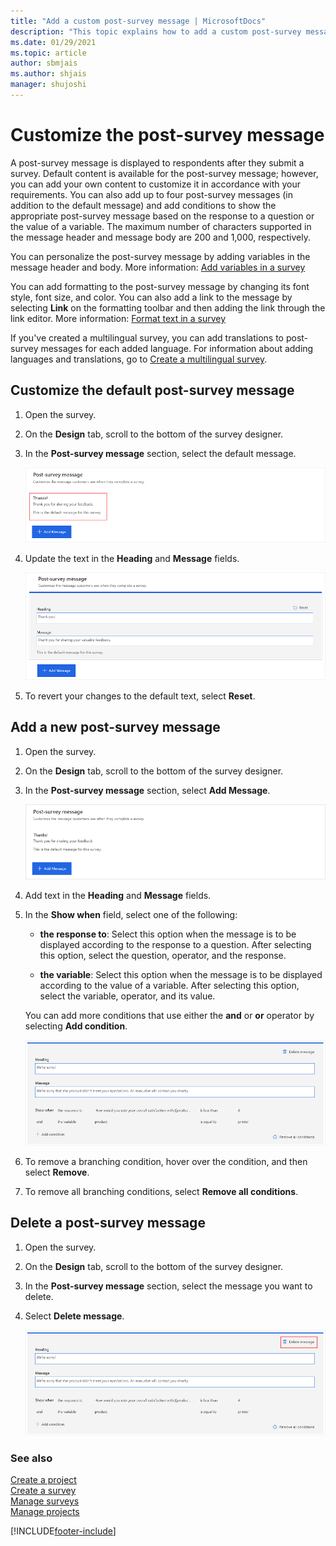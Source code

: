 ```yaml
---
title: "Add a custom post-survey message | MicrosoftDocs"
description: "This topic explains how to add a custom post-survey message in a survey created with Dynamics 365 Customer Voice."
ms.date: 01/29/2021
ms.topic: article
author: sbmjais
ms.author: shjais
manager: shujoshi
---
```


# Customize the post-survey message

A post-survey message is displayed to respondents after they submit a survey. Default content is available for the post-survey message; however, you can add your own content to customize it in accordance with your requirements. You can also add up to four post-survey messages (in addition to the default message) and add conditions to show the appropriate post-survey message based on the response to a question or the value of a variable. The maximum number of characters supported in the message header and message body are 200 and 1,000, respectively.

You can personalize the post-survey message by adding variables in the message header and body. More information: [Add variables in a survey](personalize-survey.md#add-variables-in-a-survey)

You can add formatting to the post-survey message by changing its font style, font size, and color. You can also add a link to the message by selecting **Link** on the formatting toolbar and then adding the link through the link editor. More information: [Format text in a survey](survey-text-format.md)

If you've created a multilingual survey, you can add translations to post-survey messages for each added language. For information about adding languages and translations, go to [Create a multilingual survey](create-multilingual-survey.md).

## Customize the default post-survey message

1. Open the survey.

2. On the **Design** tab, scroll to the bottom of the survey designer.

3. In the **Post-survey message** section, select the default message.

    ![Select the default post-survey message.](media/select-default-message.png "Select the default post-survey message")

4. Update the text in the **Heading** and **Message** fields.

    ![Update the default post-survey message.](media/update-default-message.png "Update the default post-survey message")

5. To revert your changes to the default text, select **Reset**.

## Add a new post-survey message

1. Open the survey.

2. On the **Design** tab, scroll to the bottom of the survey designer.

3. In the **Post-survey message** section, select **Add Message**.

    ![Add a new post-survey message.](media/select-add-message.png "Add a new post-survey message")

4. Add text in the **Heading** and **Message** fields.

5. In the **Show when** field, select one of the following:

    - **the response to**: Select this option when the message is to be displayed according to the response to a question. After selecting this option, select the question, operator, and the response.

    - **the variable**: Select this option when the message is to be displayed according to the value of a variable. After selecting this option, select the variable, operator, and its value.

    You can add more conditions that use either the **and** or **or** operator by selecting **Add condition**.

    ![Multiple conditions added.](media/message-multiple-conditions.png "Multiple conditions added")

6. To remove a branching condition, hover over the condition, and then select **Remove**.

7. To remove all branching conditions, select **Remove all conditions**.

## Delete a post-survey message

1. Open the survey.

2. On the **Design** tab, scroll to the bottom of the survey designer.

3. In the **Post-survey message** section, select the message you want to delete.

4. Select **Delete message**.

    ![Delete the message.](media/delete-message.png "Delete the message")

### See also

[Create a project](create-project.md)<br>
[Create a survey](create-survey.md)<br>
[Manage surveys](manage-surveys.md)<br>
[Manage projects](manage-projects.md)


[!INCLUDE[footer-include](includes/footer-banner.md)]
